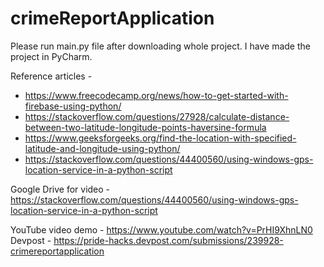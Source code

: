 # crimeReportApplication
Please run main.py file after downloading whole project. I have made the project in PyCharm.

Reference articles - 
 * https://www.freecodecamp.org/news/how-to-get-started-with-firebase-using-python/
 * https://stackoverflow.com/questions/27928/calculate-distance-between-two-latitude-longitude-points-haversine-formula
 * https://www.geeksforgeeks.org/find-the-location-with-specified-latitude-and-longitude-using-python/
 * https://stackoverflow.com/questions/44400560/using-windows-gps-location-service-in-a-python-script

Google Drive for video - https://stackoverflow.com/questions/44400560/using-windows-gps-location-service-in-a-python-script

YouTube video demo - https://www.youtube.com/watch?v=PrHI9XhnLN0
Devpost - https://pride-hacks.devpost.com/submissions/239928-crimereportapplication
